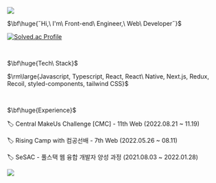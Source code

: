 
<div align="left">
  
<img src="https://capsule-render.vercel.app/api?type=waving&color=E6E6E6&height=180&section=header&text=&fontSize=90" />
  
<p>$\bf\huge{˝Hi,\ I'm\ Front-end\ Engineer,\ Web\ Developer˝}$</p>

[![Solved.ac Profile](http://mazassumnida.wtf/api/v2/generate_badge?boj=si89336)](https://solved.ac/si89336/)

<br />

<p>$\bf\huge{Tech\ Stack}$</p>

<p>$\rm\large{Javascript, Typescript, React, React\ Native, Next.js, Redux, Recoil, styled-components, tailwind CSS}$</p>

<br />

<p>$\bf\huge{Experience}$</p>

🏷️ Central MakeUs Challenge [CMC] - 11th Web (2022.08.21  ~ 11.19)

🏷️ Rising Camp with 컴공선배 - 7th Web (2022.05.26  ~ 08.11)

🏷️ SeSAC - 풀스택 웹 융합 개발자 양성 과정 (2021.08.03  ~ 2022.01.28)

<img src="https://capsule-render.vercel.app/api?type=waving&color=E6E6E6&height=180&section=footer&text=&fontSize=90" />

</div>

